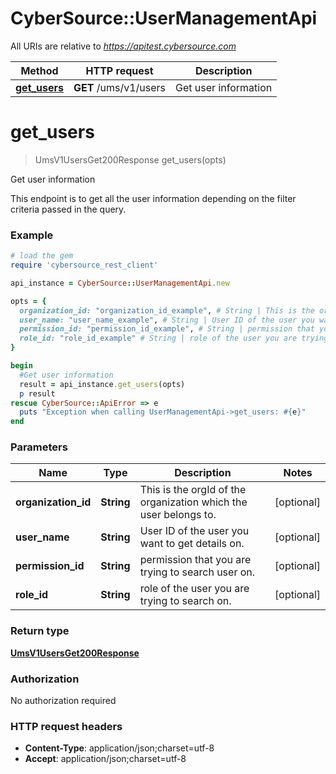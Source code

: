 # CyberSource::UserManagementApi

All URIs are relative to *https://apitest.cybersource.com*

Method | HTTP request | Description
------------- | ------------- | -------------
[**get_users**](UserManagementApi.md#get_users) | **GET** /ums/v1/users | Get user information


# **get_users**
> UmsV1UsersGet200Response get_users(opts)

Get user information

This endpoint is to get all the user information depending on the filter criteria passed in the query.

### Example
```ruby
# load the gem
require 'cybersource_rest_client'

api_instance = CyberSource::UserManagementApi.new

opts = { 
  organization_id: "organization_id_example", # String | This is the orgId of the organization which the user belongs to.
  user_name: "user_name_example", # String | User ID of the user you want to get details on.
  permission_id: "permission_id_example", # String | permission that you are trying to search user on.
  role_id: "role_id_example" # String | role of the user you are trying to search on.
}

begin
  #Get user information
  result = api_instance.get_users(opts)
  p result
rescue CyberSource::ApiError => e
  puts "Exception when calling UserManagementApi->get_users: #{e}"
end
```

### Parameters

Name | Type | Description  | Notes
------------- | ------------- | ------------- | -------------
 **organization_id** | **String**| This is the orgId of the organization which the user belongs to. | [optional] 
 **user_name** | **String**| User ID of the user you want to get details on. | [optional] 
 **permission_id** | **String**| permission that you are trying to search user on. | [optional] 
 **role_id** | **String**| role of the user you are trying to search on. | [optional] 

### Return type

[**UmsV1UsersGet200Response**](UmsV1UsersGet200Response.md)

### Authorization

No authorization required

### HTTP request headers

 - **Content-Type**: application/json;charset=utf-8
 - **Accept**: application/json;charset=utf-8



